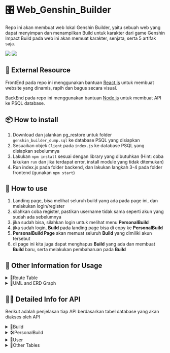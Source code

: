 # 🎛️ Web_Genshin_Builder
Repo ini akan membuat web lokal Genshin Builder, yaitu sebuah web yang dapat menyimpan dan menampilkan Build untuk karakter dari game Genshin Impact
Build pada web ini akan memuat karakter, senjata, serta 5 artifak saja.

![]("https://raw.githubusercontent.com/GreyWard/Web_Genshin_Builder/main/Screenshot%202022-05-29%20215624.png")
![]("https://raw.githubusercontent.com/GreyWard/Web_Genshin_Builder/main/Screenshot%202022-05-29%20215659.png")

## 📄 External Resource
FrontEnd pada repo ini menggunakan bantuan <a href="https://reactjs.org/" target="_blank">React.js</a> untuk membuat website yang dinamis, rapih dan bagus secara visual.

BackEnd pada repo ini menggunakan bantuan <a href="https://nodejs.org/en/" target="_blank">Node.js</a> untuk membuat API ke PSQL database.

## 📦 How to install
1. Download dan jalankan pg_restore untuk folder ```genshin_builder_dump.sql``` ke database PSQL yang disiapkan
2. Sesuaikan objek ```Client``` pada ```index.js``` ke database PSQL yang disiapkan sebelumnya
3. Lakukan ```npm install``` sesuai dengan library yang dibutuhkan (Hint: coba lakukan ```run``` dan jika terdapat error, install module yang tidak ditemukan)
4. Run index.js pada folder backend, dan lakukan langkah 3-4 pada folder frontend (gunakan ```npm start```)

## 🚀 How to use
1. Landing page, bisa melihat seluruh build yang ada pada page ini, dan melakukan login/register
2. silahkan coba register, pastikan username tidak sama seperti akun yang sudah ada sebelumnya
3. jika sudah bisa, silahkan login untuk melihat menu **PersonalBuild**
4. jika sudah login, **Build** pada landing page bisa di copy ke **PersonalBuild**
5. **PersonalBuild Page** akan memuat seluruh **Build** yang dimiliki akun tersebut
6. di page ini kita juga dapat menghapus **Build** yang ada dan membuat **Build** baru, serta melakukan pembaharuan pada **Build**

## 📁 Other Information for Usage
<details>
  <summary>🔁Route Table</summary>

  Route | Description
  --- | ---
  / | Landing page or home page
  /login | Login page, if logged then go to Landing page
  /register | Register page, goes to login if succeed
  /addbuild | Create new Build

</details>
<details>
  <summary>🔗UML and ERD Graph</summary>
  
  Berikut adalah diagram UML dan ERD-nya:
  ![UML](https://raw.githubusercontent.com/GreyWard/Web_Genshin_Builder/main/Genshin_Builder-UML%20(1).png?token=GHSAT0AAAAAABUKYPGSIW7VJ3QV5BAOH7NYYUTPESQ)
  ![ERD](https://raw.githubusercontent.com/GreyWard/Web_Genshin_Builder/main/Genshin_Builder-ERD%20(1).png?token=GHSAT0AAAAAABUKYPGTYLT5THUOEACL6RD2YUTPE7A)
  
</details>

## 👨‍💻 Detailed Info for API

Berikut adalah penjelasan tiap API berdasarkan tabel database yang akan diakses oleh API

<details>
  <summary>🔨Build</summary>
  
  Terdapat beberapa operasi yang dilakukan pada tabel *Build*, operasi dibawah untuk landing page yaitu mengambil semua build yang ada pada database, melalui tabel *PersonalBuild* untuk melakukan grouping dan menghilangkan *Build* yang sudah tidak dipakai lagi.
  
```javascript
  app.get('/',(req,res)=>{
    db.query(`SELECT p."buildID" FROM public."PersonalBuild" as p INNER JOIN public."Build" as b ON p."buildID"=b."buildID" GROUP BY p."buildID";` ,(err,results)=>{
        if(err){
            console.log(err)
            return
        }
        res.send(results.rows)
    })
})
  ```

  
  API dibawah ini berfungsi untuk mengambil *buildID* dengan parameter build yang ada, dan mengambil *Build* dari buildID yang diberikan, keduanya digunakan dalam pembuatan *Build* baru (memastikan tidak ada data redundant pada tabel *Build*), membuka informasi suatu *Build*, serta operasi **Copy Build**,**Delete Build**, dan **Update Build**.
  
  
```javascript
// Mengambil buildID yang memiliki atribut Build yang spesifik
app.get('/getbuildID',(req,res)=>{
    db.query(`SELECT buildID FROM public."Build" WHERE char_name ='${req.body.char}' && weapon = '${req.body.weapon}' && flower = '${req.body.flower}' && sands = '${req.body.sands}' && plume = '${req.body.plume}' && goblet = '${req.body.goblet}' && circlet = '${req.body.circlet}';`,(err,results)=>{
        if(err){
            console.log(err)
            return
        }
        res.send(results.rows)
    })
})

 // Mengambil build yang tertera dari buildID
app.get('/getbuildbyID',(req,res)=>{
    db.query(`SELECT * FROM public."Build" WHERE "buildID" ='${req.body.buildID}';`,(err,results)=>{
        if(err){
            console.log(err)
            return
        }
        res.send(results.rows)
    })
})
  ```
  
  Berikutnya adalah API untuk membuat *Build* baru, yaitu dengan mengirimkan query ```INSERT``` ke tabel *Build*.
  
```javascript
app.post('/createbuild',(req,res)=>{
    db.query(`INSERT INTO public."Build" ("buildID",username,char_name,weapon,flower,sands,plume,goblet,circlet)VALUES('${req.body.buildID}'::UUID,'${req.body.char}','${req.body.weapon}','${req.body.flower}','${req.body.sands}','${req.body.plume}','${req.body.goblet}','${req.body.circlet}');`,(err)=>{
        if(err){
            console.log(err)
            return
        }
        res.send(`Registered new Build of '${req.body.char}'`)
    })
})
  ```

</details>
<details>
  <summary>🛠️PersonalBuild</summary>
  
  Tabel database ini berfungsi untuk menyimpan *Build* yang dimiliki oleh suatu *User*. Seluruh API yang tertera disini merepresentasikan seluruh operasi CRUD yang diperlukan untuk menghubungkan keduanya.
  
  API dibawah ini berfungsi untuk menampilkan seluruh *Build* yang dimiliki oleh *User* tersebut.
  ```javascript
app.get('/getpersonalbuildbyuser',(req,res)=>{
    db.query(`SELECT * FROM public."PersonalBuild" WHERE userID = '${req.body.userID}';` ,(err,results)=>{
        if(err){
            console.log(err)
            return
        }
        res.send(results.rows)
    })
})
```
 Untuk operasi Create, berikut adalah APInya untuk membuat *PersonalBuild* baru, dnegan menghubungkan *userID* dan *buildID*, untuk *Build* sendiri perlu dipastikan terlebih dahulu apakah sudah dibuat pada frontend dengan memanggil Create Build pada bagian sebelumnya.
```javascript
app.post('/createpersonal',(req,res)=>{
    db.query(`INSERT INTO public."PersonalBuild" ("personalID",userID,buildID,buildName)VALUES('${req.body.personalID}'::UUID, '${req.body.userID}'::UUID, '${req.body.buildID}'::UUID, '${req.body.buildName}');`,(err)=>{
        if(err){
            console.log(err)
            return
        }
        res.send(`Registered new Personal Build of '${req.body.buildName}'`)
    })
})
```
 Ketika user ingin memperbaharui Buildnya, maka perlu juga operasi untuk mengupdate *PersonalBuild* kembali untuk memastikan *Build* yang dimilikinya sesuai.
```javascript
app.put('/updatepersonal',(req,res)=>{
    db.query(`UPDATE public."PersonalBuild" SET buildID = '${req.body.buildID}'::UUID, userID = '${req.body.userID}'::UUID, buildName = '${req.body.buildName}', WHERE personalID = '${req.body.personalID}'::UUID;`,(err)=>{
        if(err){
            console.log(err)
            return
        }
        res.send(`updated '${req.body.buildName}'`)
    })
})
```
Jika user ingin menghapus *Build* miliknya maka operasi yang dilakukan hanya menghapus satu data saja pada *PersonalBuild* tanpa menghapus datanya pada *Build*. Hal ini dikarenakan lebih dari satu user yang dapat menghubungkan *PersonalBuild*nya ke *Build*, maka ketika dihapus user lain akan kehilangan *Build* tersebut.
```javascript
app.delete('/deletepersonal',(req,res)=>{
    db.query(`DELETE FROM PersonalBuild WHERE personalID = '${req.body.personalID}'::UUID;`,(err)=>{
        if(err){
            console.log(err)
            return
        }
        res.send(`Data build '${req.body.personalID}' berhasil dihapus!`)
    })
})
  ```
  
</details>
<details>
  <summary>👤User</summary>
 
  API untuk mengontrol *User* table hanya terdapat dua, yaitu **Register** dan **Login**
  
  Dibawah ini merupakan API untuk melakukan **Register**, ketika data username dan password tidak ada isinya (blank), maka akan mengembalikan pesan ```'Error: No Username and Password found in body'```
  
  ```javascript
  app.post('/register', async (req, res) => {

    if ( req.body.username != '' && req.body.password != '') {
        const uuid = crypto.randomUUID()

        bcrypt.hash(req.body.password, 10, (err, hashed) => {
            if (err) {
                console.log(err)
                return
            }

            const query = `INSERT INTO public."User" ("userID",username,password) VALUES('${uuid}', '${ req.body.username}', '${hashed}');`
            db.query(query, (err, results) => {
                if (err) {
                    console.log(err)
                    return
                } else {
                    res.send(results.rows)
                }
            })
        })
    } else {
        res.end('Error: No Username and Password found in body')
    }
})
  ```
  API dibawah ini berhubungan dengan **Login**, proses ini dilakukan dengan dua tahap pada frontend, yaitu aktivasi ```session``` terlebih dahulu dengan GET, dilanjutkan POST untuk memeriksa username dan password (dalam bentuk hash)
  ```javascript
app.get('/login', (req, res) => {
    if (req.session.username) {
        res.send({loggedIn: true, username: req.session.username})
    } else {
        res.send({loggedIn: false})
    }
})

app.post('/login', (req, res) => {
    if ( req.body.username != '' && req.body.password != '') {
        const query = `SELECT * FROM public."User" WHERE username = '${req.body.username}';`

        db.query(query, (err, result) => {
            if (err) {
                res.send({ err: err})
            }
            
            bcrypt.compare(req.body.password, result.rows[0].password, (error, response) => {
                if (response) {
                    req.session.username = result.rows[0].username
                    console.log(`logged in as ${req.session.username}`)
                    res.send(result)
                } else {
                    console.log("Error: Password mismatch")
                    // alert("Error: Password mismatch")
                    return res.send({message: "Password Mismatch"})
                }
            })
        })
    } else {
        res.send({err: err})
    }
})
```
  
</details>
<details>
  <summary>📜Other Tables</summary>
  
  Bagian ini memuat API untuk tabel data lainnya yaitu *Character*, *Weapon*, dan *Artifact*. Ketiganya akan mendefinisikan data lengkap dari tabel *Build*.
  API ini berfungsi untuk mengambil data nama dari tiap objek (pada tiap tabel) agar dapat memastikan data *Build* yang dimasukan sesuai dengan objek yang ada. Untuk *Artifact* dipisahkan menjadi lima API sesuai dengan tipe artifactnya.
  ```javascript
  app.get('/charnames',(req,res)=>{
    db.query(`SELECT "char_name" FROM public."Character";` ,(err,results)=>{
        if(err){
            console.log(err)
            return
        }
        res.send(results.rows)
    })
})
app.get('/weaponnames',(req,res)=>{
    db.query(`SELECT "weapon_name" FROM public."Weapon";` ,(err,results)=>{
        if(err){
            console.log(err)
            return
        }
        res.send(results.rows)
    })
})
app.get('/flower',(req,res)=>{
    db.query(`SELECT "artifact_name" FROM public."Artifact" WHERE type='Flower';` ,(err,results)=>{
        if(err){
            console.log(err)
            return
        }
        res.send(results.rows)
    })
})
app.get('/sands',(req,res)=>{
    db.query(`SELECT "artifact_name" FROM public."Artifact" WHERE type='Sands';` ,(err,results)=>{
        if(err){
            console.log(err)
            return
        }
        res.send(results.rows)
    })
})
app.get('/plume',(req,res)=>{
    db.query(`SELECT "artifact_name" FROM public."Artifact" WHERE type='Plume';` ,(err,results)=>{
        if(err){
            console.log(err)
            return
        }
        res.send(results.rows)
    })
})
app.get('/goblet',(req,res)=>{
    db.query(`SELECT "artifact_name" FROM public."Artifact" WHERE type='Goblet';` ,(err,results)=>{
        if(err){
            console.log(err)
            return
        }
        res.send(results.rows)
    })
})
app.get('/circlet',(req,res)=>{
    db.query(`SELECT "artifact_name" FROM public."Artifact" WHERE type='Circlet';` ,(err,results)=>{
        if(err){
            console.log(err)
            return
        }
        res.send(results.rows)
    })
})
  
  ```
  
  
</details>
